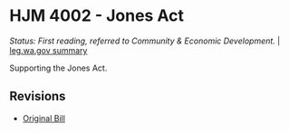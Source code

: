 # HJM 4002 - Jones Act
*Status: First reading, referred to Community & Economic Development.* | [leg.wa.gov summary](https://app.leg.wa.gov/billsummary?BillNumber=4002&Year=2021)

Supporting the Jones Act.

## Revisions
* [Original Bill](1/)
